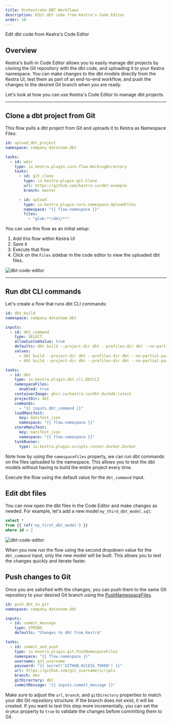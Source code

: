 ```yaml
---
title: Orchestrate DBT Workflows
description: Edit dbt code from Kestra's Code Editor
order: 10
---
```


Edit dbt code from Kestra's Code Editor

## Overview

Kestra's built-in Code Editor allows you to easily manage dbt projects by cloning the Git repository with the dbt code, and uploading it to your Kestra namespace. You can make changes to the dbt models directly from the Kestra UI, test them as part of an end-to-end workflow, and push the changes to the desired Git branch when you are ready.

Let's look at how you can use Kestra's Code Editor to manage dbt projects.

---

## Clone a dbt project from Git

This flow pulls a dbt project from Git and uploads it to Kestra as Namespace Files:

```yaml
id: upload_dbt_project
namespace: company.datateam.dbt

tasks:
  - id: wdir
    type: io.kestra.plugin.core.flow.WorkingDirectory
    tasks:
      - id: git_clone
        type: io.kestra.plugin.git.Clone
        url: https://github.com/kestra-io/dbt-example
        branch: master

      - id: upload
        type: io.kestra.plugin.core.namespace.UploadFiles
        namespace: "{{ flow.namespace }}"
        files:
          - "glob:**/dbt/**"
```

You can use this flow as an initial setup:
1. Add this flow within Kestra UI
2. Save it
3. Execute that flow
4. Click on the `Files` sidebar in the code editor to view the uploaded dbt files.

![dbt-code-editor](/docs/how-to-guides/dbt/dbt-code-editor.png)

---

## Run dbt CLI commands

Let's create a flow that runs dbt CLI commands:

```yaml
id: dbt_build
namespace: company.datateam.dbt

inputs:
  - id: dbt_command
    type: SELECT
    allowCustomValue: true
    defaults: dbt build --project-dir dbt --profiles-dir dbt --no-partial-parse --target prod
    values:
      - dbt build --project-dir dbt --profiles-dir dbt --no-partial-parse --target prod
      - dbt build --project-dir dbt --profiles-dir dbt --no-partial-parse --target prod --select state:modified+ --defer --state ./target --target-path ./dev

tasks:
  - id: dbt
    type: io.kestra.plugin.dbt.cli.DbtCLI
    namespaceFiles:
      enabled: true
    containerImage: ghcr.io/kestra-io/dbt-duckdb:latest
    projectDir: dbt
    commands:
      - "{{ inputs.dbt_command }}"
    loadManifest:
      key: manifest.json
      namespace: "{{ flow.namespace }}"
    storeManifest:
      key: manifest.json
      namespace: "{{ flow.namespace }}"
    taskRunner:
      type: io.kestra.plugin.scripts.runner.docker.Docker
```

Note how by using the `namespaceFiles` property, we can run dbt commands on the files uploaded to the namespace. This allows you to test the dbt models without having to build the entire project every time.

Execute the flow using the default value for the `dbt_command` input.

## Edit dbt files

You can now open the dbt files in the Code Editor and make changes as needed. For example, let's add a new model `my_third_dbt_model.sql`:

```sql
select *
from {{ ref('my_first_dbt_model') }}
where id = 2
```

![dbt-code-editor](/docs/how-to-guides/dbt/dbt-code-editor-2.png)

When you now run the flow using the second dropdown value for the `dbt_command` input, only the new model will be built. This allows you to test the changes quickly and iterate faster.

## Push changes to Git

Once you are satisfied with the changes, you can push them to the same Git repository to your desired Git branch using the [PushNamespaceFiles](./pushnamespacefiles.md).

```yaml
id: push_dbt_to_git
namespace: company.datateam.dbt

inputs:
  - id: commit_message
    type: STRING
    defaults: "Changes to dbt from Kestra"

tasks:
  - id: commit_and_push
    type: io.kestra.plugin.git.PushNamespaceFiles
    namespace: "{{ flow.namespace }}"
    username: git_username
    password: "{{ secret('GITHUB_ACCESS_TOKEN') }}"
    url: https://github.com/git_username/scripts
    branch: dev
    gitDirectory: dbt
    commitMessage: "{{ inputs.commit_message }}"
```

Make sure to adjust the `url`, `branch`, and `gitDirectory` properties to match your dbt Git repository structure. If the branch does not exist, it will be created. If you want to test this step more incrementally, you can set the `dryRun` property to `true` to validate the changes before committing them to Git.